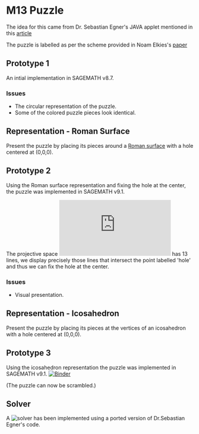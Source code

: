 # M13 Puzzle

The idea for this came from Dr. Sebastian Egner's JAVA applet mentioned in this [article](http://www.neverendingbooks.org/the-mathieu-groupoid-1)

The puzzle is labelled as per the scheme provided in Noam Elkies's [paper](https://arxiv.org/pdf/math/0508630.pdf)

## Prototype 1

An intial implementation in SAGEMATH v8.7.

### Issues
- The circular representation of the puzzle.
- Some of the colored puzzle pieces look identical.

## Representation - Roman Surface

Present the puzzle by placing its pieces around a [Roman surface](https://en.wikipedia.org/wiki/Roman_surface) with a hole centered at (0,0,0).

## Prototype 2

Using the Roman surface representation and fixing the hole at the center, the puzzle was implemented in SAGEMATH v9.1. 

The projective space ![equation](https://latex.codecogs.com/gif.latex?%5Cmathbb%7BP%7D%5E%7B2%7D%28%5Cmathbb%7BF%7D_%7B3%7D%29) has 13 lines, we display precisely those lines that intersect the point labelled 'hole' and thus we can fix the hole at the center. 

### Issues
- Visual presentation.

## Representation - Icosahedron

Present the puzzle by placing its pieces at the vertices of an icosahedron with a hole centered at (0,0,0).

## Prototype 3

Using the icosahedron representation the puzzle was implemented in SAGEMATH v9.1. [![Binder](https://mybinder.org/badge_logo.svg)](https://mybinder.org/v2/gh/vitthalyp/AlgOne_Material/master?filepath=%2FM13_Puzzle%2FDemo_Puzzle.ipynb)

(The puzzle can now be scrambled.)

## Solver

A ![solver](https://github.com/vitthalyp/M13) has been implemented using a ported version of Dr.Sebastian Egner's code. 


